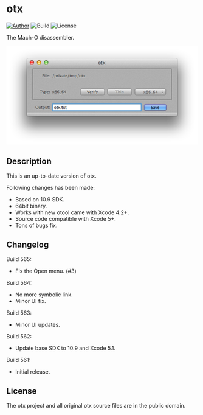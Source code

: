 otx
===

[![Author](https://img.shields.io/badge/Author-Zhi--Wei_Cai-red.svg?style=flat-square)](http://vox.vg/)  ![Build](https://img.shields.io/badge/Build-565-green.svg?style=flat-square)  ![License](https://img.shields.io/badge/License-Public-blue.svg?style=flat-square)

The Mach-O disassembler.

![screenshot](Screenshot.png)

Description
-----------

This is an up-to-date version of otx.

Following changes has been made:

* Based on 10.9 SDK.
* 64bit binary.
* Works with new otool came with Xcode 4.2+.
* Source code compatible with Xcode 5+.
* Tons of bugs fix.


Changelog
---------

Build 565:

* Fix the Open menu. (#3)

Build 564:

* No more symbolic link.
* Minor UI fix.

Build 563:

* Minor UI updates.

Build 562:

* Update base SDK to 10.9 and Xcode 5.1.

Build 561:

* Initial release.


License
-------

The otx project and all original otx source files are in the public domain.
